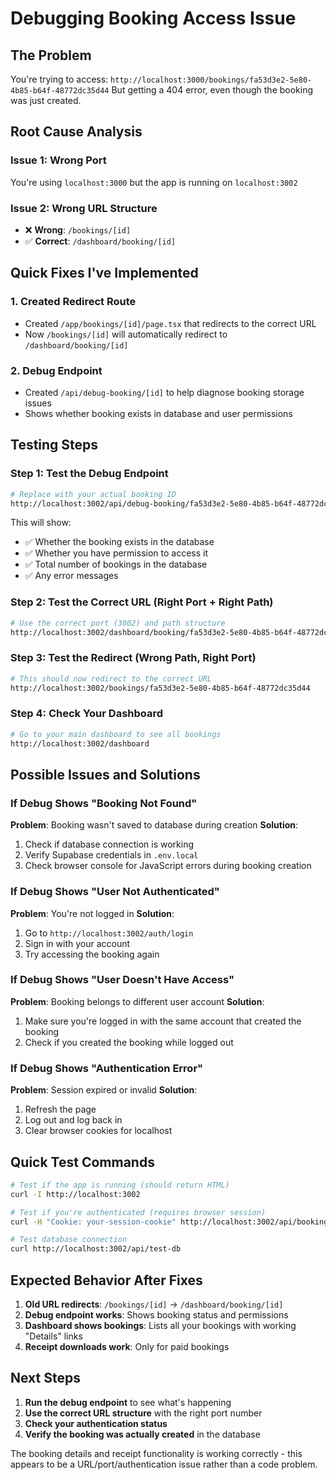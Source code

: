 # Debugging Booking Access Issue

## The Problem
You're trying to access: `http://localhost:3000/bookings/fa53d3e2-5e80-4b85-b64f-48772dc35d44`
But getting a 404 error, even though the booking was just created.

## Root Cause Analysis

### Issue 1: Wrong Port
You're using `localhost:3000` but the app is running on `localhost:3002`

### Issue 2: Wrong URL Structure  
- ❌ **Wrong**: `/bookings/[id]` 
- ✅ **Correct**: `/dashboard/booking/[id]`

## Quick Fixes I've Implemented

### 1. Created Redirect Route
- Created `/app/bookings/[id]/page.tsx` that redirects to the correct URL
- Now `/bookings/[id]` will automatically redirect to `/dashboard/booking/[id]`

### 2. Debug Endpoint
- Created `/api/debug-booking/[id]` to help diagnose booking storage issues
- Shows whether booking exists in database and user permissions

## Testing Steps

### Step 1: Test the Debug Endpoint
```bash
# Replace with your actual booking ID
http://localhost:3002/api/debug-booking/fa53d3e2-5e80-4b85-b64f-48772dc35d44
```

This will show:
- ✅ Whether the booking exists in the database
- ✅ Whether you have permission to access it  
- ✅ Total number of bookings in the database
- ✅ Any error messages

### Step 2: Test the Correct URL (Right Port + Right Path)
```bash
# Use the correct port (3002) and path structure
http://localhost:3002/dashboard/booking/fa53d3e2-5e80-4b85-b64f-48772dc35d44
```

### Step 3: Test the Redirect (Wrong Path, Right Port)
```bash
# This should now redirect to the correct URL
http://localhost:3002/bookings/fa53d3e2-5e80-4b85-b64f-48772dc35d44
```

### Step 4: Check Your Dashboard
```bash
# Go to your main dashboard to see all bookings
http://localhost:3002/dashboard
```

## Possible Issues and Solutions

### If Debug Shows "Booking Not Found"
**Problem**: Booking wasn't saved to database during creation
**Solution**: 
1. Check if database connection is working
2. Verify Supabase credentials in `.env.local`
3. Check browser console for JavaScript errors during booking creation

### If Debug Shows "User Not Authenticated"  
**Problem**: You're not logged in
**Solution**:
1. Go to `http://localhost:3002/auth/login`
2. Sign in with your account
3. Try accessing the booking again

### If Debug Shows "User Doesn't Have Access"
**Problem**: Booking belongs to different user account
**Solution**:
1. Make sure you're logged in with the same account that created the booking
2. Check if you created the booking while logged out

### If Debug Shows "Authentication Error"
**Problem**: Session expired or invalid
**Solution**:
1. Refresh the page
2. Log out and log back in
3. Clear browser cookies for localhost

## Quick Test Commands

```bash
# Test if the app is running (should return HTML)
curl -I http://localhost:3002

# Test if you're authenticated (requires browser session)
curl -H "Cookie: your-session-cookie" http://localhost:3002/api/bookings

# Test database connection
curl http://localhost:3002/api/test-db
```

## Expected Behavior After Fixes

1. **Old URL redirects**: `/bookings/[id]` → `/dashboard/booking/[id]`
2. **Debug endpoint works**: Shows booking status and permissions
3. **Dashboard shows bookings**: Lists all your bookings with working "Details" links
4. **Receipt downloads work**: Only for paid bookings

## Next Steps

1. **Run the debug endpoint** to see what's happening
2. **Use the correct URL structure** with the right port number
3. **Check your authentication status** 
4. **Verify the booking was actually created** in the database

The booking details and receipt functionality is working correctly - this appears to be a URL/port/authentication issue rather than a code problem.
